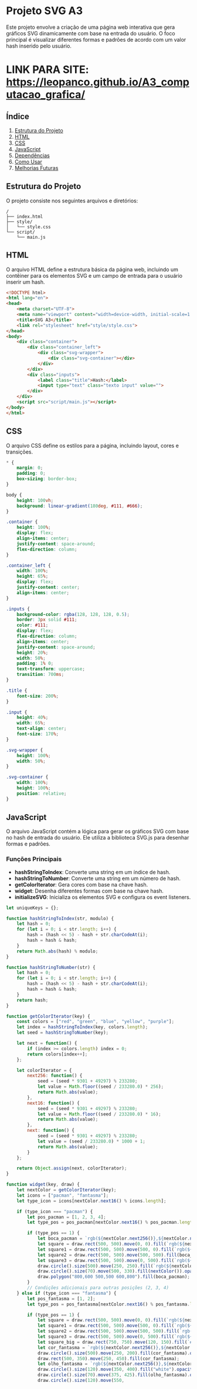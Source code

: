 # Projeto SVG A3

Este projeto envolve a criação de uma página web interativa que gera gráficos SVG dinamicamente com base na entrada do usuário. O foco principal é visualizar diferentes formas e padrões de acordo com um valor hash inserido pelo usuário.

# LINK PARA SITE: https://leopanco.github.io/A3_computacao_grafica/

## Índice
1. [Estrutura do Projeto](#estrutura-do-projeto)
2. [HTML](#html)
3. [CSS](#css)
4. [JavaScript](#javascript)
5. [Dependências](#dependências)
6. [Como Usar](#como-usar)
7. [Melhorias Futuras](#melhorias-futuras)

## Estrutura do Projeto

O projeto consiste nos seguintes arquivos e diretórios:

```
/
├── index.html
├── style/
│   └── style.css
└── script/
    └── main.js
```

## HTML

O arquivo HTML define a estrutura básica da página web, incluindo um contêiner para os elementos SVG e um campo de entrada para o usuário inserir um hash.

```html
<!DOCTYPE html>
<html lang="en">
<head>
    <meta charset="UTF-8">
    <meta name="viewport" content="width=device-width, initial-scale=1.0">
    <title>SVG A3</title>
    <link rel="stylesheet" href="style/style.css">
</head>
<body>
    <div class="container">
        <div class="container_left">
            <div class="svg-wrapper">
                <div class="svg-container"></div>
            </div>
        </div>
        <div class="inputs">
            <label class="title">Hash:</label>
            <input type="text" class="texto input" value="">
        </div>
    </div>
    <script src="script/main.js"></script>
</body>
</html>
```

## CSS

O arquivo CSS define os estilos para a página, incluindo layout, cores e transições.

```css
* {
    margin: 0;
    padding: 0;
    box-sizing: border-box;
}

body {
    height: 100vh;
    background: linear-gradient(180deg, #111, #666);
}

.container {
    height: 100%;
    display: flex;
    align-items: center;
    justify-content: space-around;
    flex-direction: column;
}

.container_left {
    width: 100%;
    height: 65%;
    display: flex;
    justify-content: center;
    align-items: center;
}

.inputs {
    background-color: rgba(128, 128, 128, 0.5);
    border: 3px solid #111;
    color: #111;
    display: flex;
    flex-direction: column;
    align-items: center;
    justify-content: space-around;
    height: 20%;
    width: 50%;
    padding: 1% 0;
    text-transform: uppercase;
    transition: 700ms;
}

.title {
    font-size: 200%;
}

.input {
    height: 40%;
    width: 65%;
    text-align: center;
    font-size: 170%;
}

.svg-wrapper {
    height: 100%;
    width: 50%;
}

.svg-container {
    width: 100%;
    height: 100%;
    position: relative;
}
```

## JavaScript

O arquivo JavaScript contém a lógica para gerar os gráficos SVG com base no hash de entrada do usuário. Ele utiliza a biblioteca SVG.js para desenhar formas e padrões.

### Funções Principais

- **hashStringToIndex**: Converte uma string em um índice de hash.
- **hashStringToNumber**: Converte uma string em um número de hash.
- **getColorIterator**: Gera cores com base na chave hash.
- **widget**: Desenha diferentes formas com base na chave hash.
- **initializeSVG**: Inicializa os elementos SVG e configura os event listeners.

```javascript
let uniqueKeys = {};

function hashStringToIndex(str, modulo) {
    let hash = 0;
    for (let i = 0; i < str.length; i++) {
        hash = (hash << 5) - hash + str.charCodeAt(i);
        hash = hash & hash;
    }
    return Math.abs(hash) % modulo;
}

function hashStringToNumber(str) {
    let hash = 0;
    for (let i = 0; i < str.length; i++) {
        hash = (hash << 5) - hash + str.charCodeAt(i);
        hash = hash & hash;
    }
    return hash;
}

function getColorIterator(key) {
    const colors = ["red", "green", "blue", "yellow", "purple"];
    let index = hashStringToIndex(key, colors.length);
    let seed = hashStringToNumber(key);

    let next = function() {
        if (index >= colors.length) index = 0;
        return colors[index++];
    };

    let colorIterator = {
        next256: function() {
            seed = (seed * 9301 + 49297) % 233280;
            let value = Math.floor((seed / 233280.0) * 256);
            return Math.abs(value);
        },
        next16: function() {
            seed = (seed * 9301 + 49297) % 233280;
            let value = Math.floor((seed / 233280.0) * 16);
            return Math.abs(value);
        },
        next: function() {
            seed = (seed * 9301 + 49297) % 233280;
            let value = (seed / 233280.0) * 1000 + 1;
            return Math.abs(value);
        }
    };

    return Object.assign(next, colorIterator);
}

function widget(key, draw) {
    let nextColor = getColorIterator(key);
    let icons = ["pacman", "fantasma"];
    let type_icon = icons[nextColor.next16() % icons.length];

    if (type_icon === "pacman") {
        let pos_pacman = [1, 2, 3, 4];
        let type_pos = pos_pacman[nextColor.next16() % pos_pacman.length];

        if (type_pos == 1) {
            let boca_pacman = `rgb(${nextColor.next256()},${nextColor.next256()},${nextColor.next256()})`;
            let square = draw.rect(500, 500).move(0, 0).fill(`rgb(${nextColor.next256()},${nextColor.next256()},${nextColor.next256()})`);
            let square1 = draw.rect(500, 500).move(500, 0).fill(`rgb(${nextColor.next256()},${nextColor.next256()},${nextColor.next256()})`);
            let square2 = draw.rect(500, 500).move(500, 500).fill(boca_pacman);
            let square3 = draw.rect(500, 500).move(0, 500).fill(`rgb(${nextColor.next256()},${nextColor.next256()},${nextColor.next256()})`);
            draw.circle().size(500).move(250, 250).fill(`rgb(${nextColor.next256()},${nextColor.next256()},${nextColor.next256()})`).opacity(1);
            draw.circle().size(70).move(500, 330).fill(nextColor()).opacity(1);
            draw.polygon("800,600 500,500 600,800").fill(boca_pacman);
        }
        // Condições adicionais para outras posições (2, 3, 4)
    } else if (type_icon === "fantasma") {
        let pos_fantasma = [1, 2];
        let type_pos = pos_fantasma[nextColor.next16() % pos_fantasma.length];

        if (type_pos == 1) {
            let square = draw.rect(500, 500).move(0, 0).fill(`rgb(${nextColor.next256()},${nextColor.next256()},${nextColor.next256()})`);
            let square1 = draw.rect(500, 500).move(500, 0).fill(`rgb(${nextColor.next256()},${nextColor.next256()},${nextColor.next256()})`);
            let square2 = draw.rect(500, 500).move(500, 500).fill(`rgb(${nextColor.next256()},${nextColor.next256()},${nextColor.next256()})`);
            let square3 = draw.rect(500, 500).move(0, 500).fill(`rgb(${nextColor.next256()},${nextColor.next256()},${nextColor.next256()})`);
            let square_big = draw.rect(750, 750).move(120, 150).fill(`#111`).opacity(0.5);
            let cor_fantasma = `rgb(${nextColor.next256()},${nextColor.next256()},${nextColor.next256()})`;
            draw.circle().size(500).move(250, 200).fill(cor_fantasma).opacity(1);
            draw.rect(500, 350).move(250, 450).fill(cor_fantasma);
            let olho_fantasma = `rgb(${nextColor.next256()},${nextColor.next256()},${nextColor.next256()})`;
            draw.circle().size(120).move(350, 400).fill("white").opacity(1);
            draw.circle().size(70).move(375, 425).fill(olho_fantasma).opacity(1);
            draw.circle().size(120).move(550,
